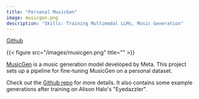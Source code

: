 ```yaml
---
title: "Personal MusicGen"
image: musicgen.png
description: "Skills: Training Multimodal LLMs, Music Generation"
---
```


[Github](https://github.com/paarthtandon/personal-music-gen/)

{{< figure src="/images/musicgen.png" title="" >}}

[MusicGen](https://ai.honu.io/papers/musicgen/) is a music generation model developed by Meta.
This project sets up a pipeline for fine-tuning MusicGen on a personal dataset.

Check out the [Github repo](https://github.com/paarthtandon/personal-music-gen/) for more details.
It also contains some example generations after training on Alison Halo's "Eyedazzler".
